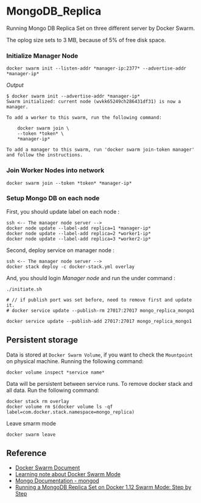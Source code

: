 # MongoDB_Replica

Running Mongo DB Replica Set on three different server by Docker Swarm.

The oplog size sets to 3 MB, because of 5% of free disk space.

### Initialize Manager Node

    docker swarm init --listen-addr *manager-ip:2377* --advertise-addr *manager-ip*

*Output*

    $ docker swarm init --advertise-addr *manager-ip*
    Swarm initialized: current node (wvkk65249ch286431df31) is now a manager.

    To add a worker to this swarm, run the following command:

        docker swarm join \
        --token *token* \
        *manager-ip*

    To add a manager to this swarm, run 'docker swarm join-token manager' and follow the instructions.

### Join Worker Nodes into network

    docker swarm join --token *token* *manager-ip*

### Setup Mongo DB on each node

First, you should update label on each node :

    ssh <-- The manager node server -->
    docker node update --label-add replica=1 *manager-ip*
    docker node update --label-add replica=2 *worker1-ip*
    docker node update --label-add replica=3 *worker2-ip*

Second, deploy service on manager node :

    ssh <-- The manager node server -->
    docker stack deploy -c docker-stack.yml overlay

And, you should login *Manager node* and run the under command :

    ./initiate.sh

    # // if publish port was set before, need to remove first and update it.
    # docker service update --publish-rm 27017:27017 mongo_replica_mongo1

    docker service update --publish-add 27017:27017 mongo_replica_mongo1

## Persistent storage

Data is stored at `Docker Swarm Volume`, if you want to check the `Mountpoint` on physical machine. Running the following command:

    docker volume inspect *service name*

Data will be persistent between service runs. To remove docker stack and all data. Run the following command:

    docker stack rm overlay
    docker volume rm $(docker volume ls -qf label=com.docker.stack.namespace=mongo_replica)

Leave smarm mode

    docker swarm leave

## Reference

- [Docker Swarm Document](https://docs.docker.com/engine/reference/commandline/swarm_init)
- [Learning note about Docker Swarm Mode](http://www.evanlin.com/til-2016-07-13/)
- [Mongo Documentation - mongod](https://docs.mongodb.com/manual/reference/program/mongod/)
- [Running a MongoDB Replica Set on Docker 1.12 Swarm Mode: Step by Step](https://medium.com/@kalahari/running-a-mongodb-replica-set-on-docker-1-12-swarm-mode-step-by-step-a5f3ba07d06e)